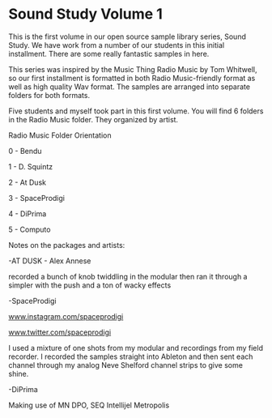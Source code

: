 # Sound Study Volume 1
This is the first volume in our open source sample library series, Sound Study.
We have work from a number of our students in this initial installment. There are some really fantastic samples in here.

This series was inspired by the Music Thing Radio Music by Tom Whitwell, so our first installment is formatted in both Radio Music-friendly format as well as high quality Wav format. The samples are arranged into separate folders for both formats.

Five students and myself took part in this first volume. You will find 6 folders in the Radio Music folder. They organized by artist. 

Radio Music Folder Orientation

0 - Bendu

1 - D. Squintz

2 - At Dusk 

3 - SpaceProdigi

4 - DiPrima

5 - Computo

Notes on the packages and artists:



-AT DUSK - Alex Annese

recorded a bunch of knob twiddling in the modular then ran it through a simpler with the push and a ton of wacky effects

-SpaceProdigi

www.instagram.com/spaceprodigi

www.twitter.com/spaceprodigi

I used a mixture of one shots from my modular and recordings from my field recorder. I recorded the samples straight into Ableton and then sent each channel through my analog Neve Shelford channel strips to give some shine.

-DiPrima

Making use of MN DPO, SEQ Intellijel Metropolis
